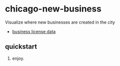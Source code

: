 # chicago-new-business
Visualize where new businesses are created in the city

* [business license data ](https://data.cityofchicago.org/Community-Economic-Development/Business-Licenses/r5kz-chrr)

## quickstart

1. enjoy.
